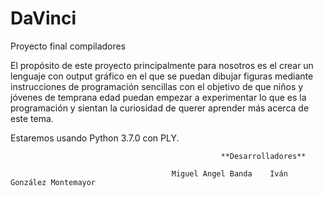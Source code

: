 # DaVinci
Proyecto final compiladores

El propósito de este proyecto principalmente para nosotros es el crear un lenguaje con output gráfico
en el que se puedan dibujar figuras mediante instrucciones de programación sencillas con el objetivo 
de que niños y jóvenes de temprana edad puedan empezar a experimentar lo que es la programación y 
sientan la curiosidad de querer aprender más acerca de este tema.

Estaremos usando Python 3.7.0 con PLY.

                                                 
                                                 
                                                 
                                                 
                                                 
                                                 
                                                 
                                                   **Desarrolladores**
                                                   
                                        Miguel Angel Banda    Iván González Montemayor
